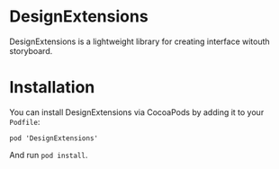 # DesignExtensions

DesignExtensions is a lightweight library for creating interface witouth storyboard.

# Installation

You can install DesignExtensions via CocoaPods by adding it to your `Podfile`:
```
pod 'DesignExtensions'
```
And run `pod install`.
